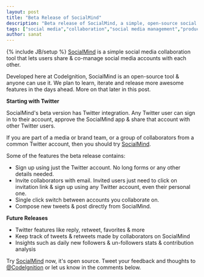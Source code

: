 ```yaml
---
layout: post
title: "Beta Release of SocialMind"
description: "Beta release of SocialMind, a simple, open-source social media collaboration tool."
tags: ["social media","collaboration","social media management","productivity tool","twitter sign in","tweet together","cotweet"]
author: sanat
---
```

{% include JB/setup %}
<a href="http://socialmind.in" target="_blank">SocialMind</a> is a simple social media collaboration tool that lets users share & co-manage social media accounts with each other.

Developed here at CodeIgnition, SocialMind is an open-source tool & anyone can use it. We plan to learn, iterate and release more awesome features in the days ahead. More on that later in this post.

**Starting with Twitter**

SocialMind's beta version has Twitter integration. Any Twitter user can sign in to their account, approve the SocialMind app & share that account with other Twitter users.

If you are part of a media or brand team, or a group of collaborators from a common Twitter account, then you should try <a href="socialmind.in" target="_blank">SocialMind</a>.

Some of the features the beta release contains:

* Sign up using just the Twitter account. No long forms or any other details needed.
* Invite collaborators with email. Invited users just need to click on invitation link & sign up using any Twitter account, even their personal one.
* Single click switch between accounts you collaborate on.
* Compose new tweets & post directly from SocialMind.

**Future Releases**

* Twitter features like reply, retweet, favorites & more
* Keep track of tweets & retweets made by collaborators on SocialMind
* Insights such as daily new followers & un-followers stats & contribution analysis

Try <a href="http://socialmind.in" target="_blank">SocialMind</a> now, it's open source.
Tweet your feedback and thoughts to <a href="https://twitter.com/codeignition" target="_blank">@CodeIgnition</a> or let us know in the comments below.
